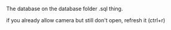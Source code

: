 The database on the database folder .sql thing.

if you already allow camera but still don't open, refresh it (ctrl+r)
